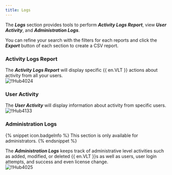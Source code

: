 ```yaml
---
title: Logs
---
```

The ***Logs*** section provides tools to perform ***Activity Logs Report***, view ***User Activity***, and ***Administration Logs***.  

You can refine your search with the filters for each reports and click the ***Export*** button of each section to create a CSV report.  

### Activity Logs Report 

The ***Activity Logs Report*** will display specific {{ en.VLT }} actions about activity from all your users.  
![!!Hub4024](https://webdevolutions.azureedge.net/docs/en/hub/Hub4024.png) 

### User Activity 

The ***User Activity*** will display information about activity from specific users.  
![!!Hub4133](https://webdevolutions.azureedge.net/docs/en/hub/Hub4133.png) 

### Administration Logs 

{% snippet icon.badgeInfo %} 
This section is only available for administrators. 
{% endsnippet %}
 
The ***Administration Logs*** keeps track of administrative level activities such as added, modified, or deleted {{ en.VLT }}s as well as users, user login attempts, and success and even license change.  
![!!Hub4025](https://webdevolutions.azureedge.net/docs/en/hub/Hub4025.png)
